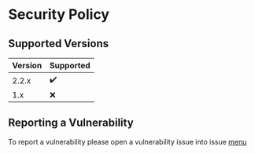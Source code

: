 # Security Policy

## Supported Versions

| Version | Supported          |
| ------- | ------------------ |
| 2.2.x   | :heavy_check_mark: |
| 1.x     | :x:                |

## Reporting a Vulnerability

To report a vulnerability please open a vulnerability issue into issue [menu](https://github.com/bytemechanics/fluent-logger/issues/new)
